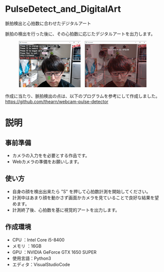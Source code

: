 # PulseDetect_and_DigitalArt
脈拍検出と心拍数に合わせたデジタルアート

脈拍の検出を行った後に、その心拍数に応じたデジタルアートを出力します。


<div align=center><img src="pulse_detection.png" width="200" hegiht="80">　<img src="digital_art.png" width="200" hegiht="80">
  <div/>
<div align=left>

作成に当たり、脈拍検出の点は、以下のプログラムを参考にして作成しました。
<br>
https://github.com/thearn/webcam-pulse-detector




# 説明
## 事前準備
- カメラの入力をを必要とする作品です。
- Webカメラの準備をお願いします。

## 使い方
- 自身の顔を検出出来たら "S" を押して心拍数計測を開始してください。
- 計測中はあまり顔を動かさず画面かカメラを見ていることで良好な結果を望めます。
- 計測終了後、心拍数を基に視覚的アートを出力します。

## 作成環境
- CPU	：Intel Core i5-8400
- メモリ	：16GB
- GPU	：NVIDIA GeForce GTX 1650 SUPER
- 使用言語：Python3
- エディタ：VisualStudioCode
